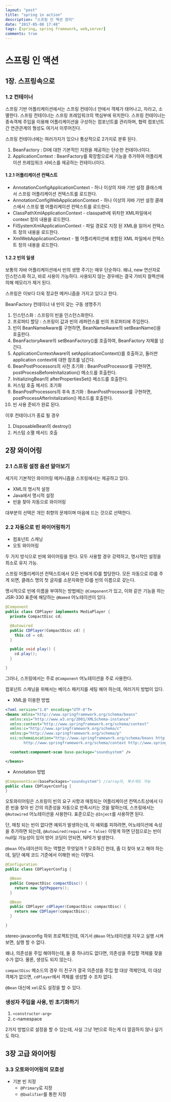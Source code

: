 ```yaml
---
layout: "post"
title: "spring in action"
description: "스프링 인 액션 정리"
date: "2017-05-08 17:48"
tags: [spring, spring framework, web,server]
comments: true
---
```


# 스프링 인 액션

## 1장. 스프링속으로

### 1.2 컨테이너

스프링 기반 어플리케이션에서는 스프링 컨테이너 안에서 객체가 태어나고, 자라고, 소멸한다.
스프링 컨테이너는 스프링 프레임워크의 핵심부에 위치한다. 스프링 컨테이너는 종속객체 주입을 이용해 어플리케이션을 구성하는 컴포넌트를 관리하며, 협력 컴포넌트 간 연관관계의 형성도 여기서 이루어진다.

스프링 컨테이너에는 여러가지가 있으나 통상적으로 2가지로 분류 된다.

1. BeanFactory : DI에 대한 기본적인 지원을 제공하는 단순한 컨테이너이다.
2. ApplicationContext : BeanFactory를 확장함으로써 기능을 추가하여 어플리케이션 프레임워크 서비스를 제공하는 컨테이너이다.

#### 1.2.1 어플리케이션 컨텍스트

* AnnotationConfigApplicationContext - 하나 이상의 자바 기반 설정 클래스에서 스프링 어플리케이션 컨텍스트를 로드한다.
* AnnotationConfigWebApplicationContext - 하나 이상의 자바 기반 설정 클래스에서 스프링 웹 어플리케이션 컨텍스트를 로드한다.
* ClassPathXmlApplicationContext - classpath에 위차한 XML파일에서 context 정의 내용을 로드한다.
* FilSystemXmlApplicationContext - 파일 경로로 지정 된 XML을 읽어서 컨텍스트 정의 내용을 로드한다.
* XmlWebApplicationContext - 웹 어플리케이션에 포함된 XML 파일에서 컨텍스트 정의 내용을 로드한다.

#### 1.2.2 빈의 일생

보통의 자바 어플리케이션에서 빈의 생명 주기는 매우 단순하다. 왜냐, new 연산자로 인스턴스화 하고, 바로 사용이 가능하다.
사용되지 않는 경우에는 결국 가비지 컬렉션에 의해 메모리가 제거 된다.

스프링은 이보다 더욱 정교한 메커니즘을 가지고 있다고 한다.

BeanFactory 컨테이너 내 빈이 갖는 구동 생명주기

1. 인스턴스화 : 스프링이 빈을 인스턴스화한다.
2. 프로퍼티 할당 : 스프링이 값과 빈의 레퍼런스를 빈의 프로퍼티에 주입한다.
3. 빈이 BeanNameAware를 구현하면, BeanNameAware의 setBeanName()을 호출한다.
4. BeanFactoryAware의 setBeanFactory()를 호출하여, BeanFactory 자체를 넘긴다.
5. ApplicationContextAware의 setApplicationContext()를 호출하고, 둘러싼 application context에 대한 참조를 넘긴다.
6. BeanPostProcessors의 사전 초기화 : BeanPostProcessor를 구현하면, postProcessBeforeInitalization() 메소드를 호출한다.
7. InitializingBean의 afterPropertiesSet() 메소드를 호출한다.
8. 커스텀 호출 메서드 초기화
9. BeanPostProcessors의 후속 초기화 : BeanPostProcessor를 구현하면, postProcessAfterInitalization() 메소드를 호출한다.
10. 빈 사용 준비가 완료 된다.

이후 컨테이너가 종료 될 경우

1. DisposableBean의 destroy()
2. 커스텀 소멸 메서드 호출

## 2장 와이어링

### 2.1 스프링 설정 옵션 알아보기

세가지 기본적인 와이어링 메커니즘을 스프링에서는 제공하고 있다.

* XML의 명시적 설정
* Java에서 명시적 설정
* 빈을 찾아 자동으로 와이어링

대부분의 선택은 개인 취향의 문제이며 마음에 드는 것으로 선택한다.

### 2.2 자동으로 빈 와이어링하기

* 컴포넌트 스캐닝
* 오토 와이어링

두 가지 방식으로 빈에 와이어링을 한다. 모두 사용할 경우 강력하고, 명시적인 설정을 최소로 유지 가능.

스프링 어플리케이션 컨텍스트에서 모든 빈에게 ID를 할당한다. 모든 자동으로 ID를 주게 되면, 클래스 명의 첫 글자를 소문자화한 ID를 빈의 이름으로 갖는다.

명시적으로 빈에 이름을 부여하는 방법에는 `@Component`가 있고, 이와 같은 기능을 하는 JSR-330 표준에 해당하는 `@Named` 어노테이션이 있다.

```Java
@Component
public class CDPlayer implements MediaPlayer {
  private CompactDisc cd;

  @Autowired
  public CDPlayer(CompactDisc cd) {
    this.cd = cd;
  }

  public void play() {
    cd.play();
  }

}
```

그러나, 스프링에서는 주로 `@Component` 어노테이션을 주로 사용한다.

컴포넌트 스캐닝을 위해서는 베이스 패키지를 세팅 해야 하는데, 여러가지 방법이 있다.

* XML을 이용한 방법

```xml
<?xml version="1.0" encoding="UTF-8"?>
<beans xmlns="http://www.springframework.org/schema/beans"
  xmlns:xsi="http://www.w3.org/2001/XMLSchema-instance"
  xmlns:context="http://www.springframework.org/schema/context"
  xmlns:c="http://www.springframework.org/schema/c"
  xmlns:p="http://www.springframework.org/schema/p"
  xsi:schemaLocation="http://www.springframework.org/schema/beans http://www.springframework.org/schema/beans/spring-beans.xsd
		http://www.springframework.org/schema/context http://www.springframework.org/schema/context/spring-context.xsd">

  <context:component-scan base-package="soundsystem" />

</beans>
```

* Annotation 방법
```java
@ComponentScan(basePackages="soundsystem") //array라, 복수개도 가능
public class CDPlayerConfig {
}
```

오토와이어링은 스프링이 빈의 요구 사항과 매칭되는 어플리케이션 컨텍스트상에서 다른 빈을 찾아 빈 간의 의존성을 자동으로 만족시키는 것을 말하는데, 스프링에서는 `@Autowired` 어노테이션을 사용한다. 표준으로는 `@Inject`를 사용하면 된다.

단, 매칭 되는 빈이 없다면 예외가 발생하는데, 이 예외를 피하려면, 어노테이션에 속성을 추가하면 되는데, `@Autowired(required = false)` 이렇게 하면 단점으로는 빈이 null일 가능성이 있어 방어 코딩이 안되면, NPE가 발생한다.

`@bean` 어노테이션이 하는 역할은 무엇일까 ? 모호하긴 한데, 좀 더 찾아 보고 해야 하는데, 일단 예제 코드 기준에서 이해한 바는 이렇다.

```java
@Configuration
public class CDPlayerConfig {

  @Bean
  public CompactDisc compactDisc() {
    return new SgtPeppers();
  }

  @Bean
  public CDPlayer cdPlayer(CompactDisc compactDisc) {
    return new CDPlayer(compactDisc);
  }

}
```
stereo-javaconfig 하위 프로젝트인데, 여기서 `@Bean` 어노테이션을 지우고 실행 시켜보면, 실행 할 수 없다.

왜냐, 의존성을 주입 해야하는데, 둘 중 하나라도 없다면, 의존성을 주입할 객체를 찾을 수가 없다. 물론, 생성도 되지 않는다.

`compactDisc` 메소드의 경우 이 친구가 결국 의존성을 주입 할 대상 객체인데, 이 대상 객체가 없으면, `cdPlayer`에서 객체를 생성할 수 조차 없다.

`@Bean` 대신에 `xml`로도 설정을 할 수 있다.

### 생성자 주입을 사용, 빈 초기화하기

1. `<constructor-arg>`
2.  c-namespace

2가지 방법으로 설정을 할 수 있는데, 사실 그냥 1번으로 하는게 더 깔끔하지 않나 싶기도 하다.


## 3장 고급 와이어링

### 3.3 오토와이어링의 모호성

* 기본 빈 지정
    * `@Primary`로 지정
    * `@Qualifier`를 통한 지정
